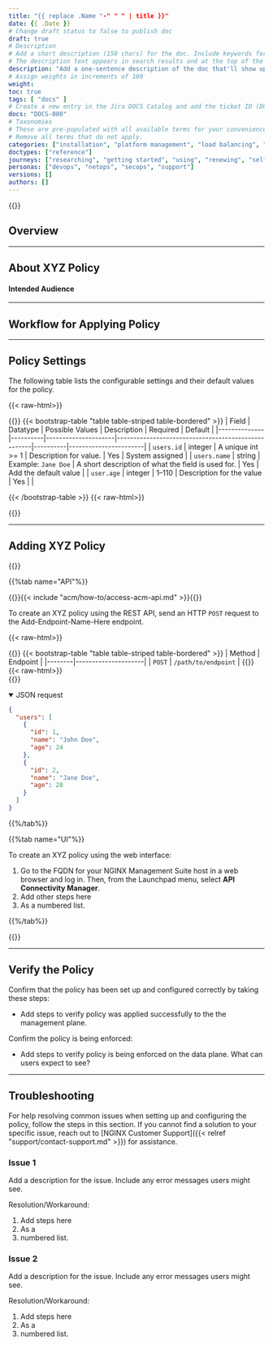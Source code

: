 ```yaml
---
title: "{{ replace .Name "-" " " | title }}"
date: {{ .Date }}
# Change draft status to false to publish doc
draft: true
# Description
# Add a short description (150 chars) for the doc. Include keywords for SEO. 
# The description text appears in search results and at the top of the doc.
description: "Add a one-sentence description of the doc that'll show up in search results."
# Assign weights in increments of 100
weight: 
toc: true
tags: [ "docs" ]
# Create a new entry in the Jira DOCS Catalog and add the ticket ID (DOCS-<number>) below
docs: "DOCS-000"
# Taxonomies
# These are pre-populated with all available terms for your convenience.
# Remove all terms that do not apply.
categories: ["installation", "platform management", "load balancing", "api management", "security", "analytics"]
doctypes: ["reference"]
journeys: ["researching", "getting started", "using", "renewing", "self service"]
personas: ["devops", "netops", "secops", "support"]
versions: []
authors: []
---
```


{{<custom-styles>}}

## Overview

<!-- 
If your topic is for a global policy, add the following include: 

{{< include "acm/how-to/policies-intro" >}}

- OR -

If your topic is for an API GW policy, add this include:

{{< include "acm/how-to/policies-proxy-intro.md" >}}

-->

---

## About XYZ Policy

<!--
Explain what the policy does and what it can be used for.
-->

#### Intended Audience

<!--
Specify the intended audience for this guide, that is, who is responsible for applying and/or configuring the policy? For example, and Infrastructure Administrator.
-->

---

## Workflow for Applying Policy

<!--
Add the high-level steps the user must take to apply the policy. For example:

- Create an environment or edit an existing one.
- Check the advanced settings for the environment to see if the policy has been applied.
- Edit the policy to make changes for each environment. Save and publish the changes.

-->

---

## Policy Settings

<!-- Update the following table with the policy's params -->

The following table lists the configurable settings and their default values for the policy.

{{< raw-html>}}<div class="table-responsive">{{</raw-html>}}
{{< bootstrap-table "table table-striped table-bordered" >}}
| Field        | Datatype | Possible Values     | Description                                        | Required | Default               |
|--------------|----------|---------------------|----------------------------------------------------|----------|-----------------------|
| `users.id`   | integer  | A unique int >= 1   | Description for value.                             | Yes      | System assigned       |
| `users.name` | string   | Example: `Jane Doe` | A short description of what the field is used for. | Yes      | Add the default value |
| `user.age`   | integer  | 1–110               | Description for the value                          | Yes      |                       |

{{< /bootstrap-table >}}
{{< raw-html>}}</div>{{</raw-html>}}

---

## Adding XYZ Policy

{{<tabs name="policy-implementation">}}

{{%tab name="API"%}}

{{<see-also>}}{{< include "acm/how-to/access-acm-api.md" >}}{{</see-also>}}

To create an XYZ policy using the REST API, send an HTTP `POST` request to the Add-Endpoint-Name-Here endpoint.

{{< raw-html>}}<div class="table-responsive">{{</raw-html>}}
{{< bootstrap-table "table table-striped table-bordered" >}}
| Method | Endpoint            |
|--------|---------------------|
| `POST` | `/path/to/endpoint` |
{{</bootstrap-table>}}
{{< raw-html>}}</div>{{</raw-html>}}

<details open>
<summary>JSON request</summary>

``` json
{
  "users": [
    {
      "id": 1,
      "name": "John Doe",
      "age": 24
    },
    {
      "id": 2,
      "name": "Jane Doe",
      "age": 28
    }
  ]
}
```

</details>

{{%/tab%}}

{{%tab name="UI"%}}

To create an XYZ policy using the web interface:

1. Go to the FQDN for your NGINX Management Suite host in a web browser and log in. Then, from the Launchpad menu, select **API Connectivity Manager**.
2. Add other steps here
3. As a numbered list.

{{%/tab%}}

{{</tabs>}}

---

## Verify the Policy

<!--
Add verification instructions to confirm that the policy has been correctly implemented and is being enforced.
-->

Confirm that the policy has been set up and configured correctly by taking these steps:

- Add steps to verify policy was applied successfully to the the management plane.

Confirm the policy is being enforced:

- Add steps to verify policy is being enforced on the data plane. What can users expect to see?

---

## Troubleshooting

<!-- Add troubleshooting steps for issues users might encounter and can self-solve. The purpose of this section is to deflect customer calls to Support. -->

For help resolving common issues when setting up and configuring the policy, follow the steps in this section. If you cannot find a solution to your specific issue, reach out to [NGINX Customer Support]({{< relref "support/contact-support.md" >}}) for assistance.

### Issue 1

Add a description for the issue. Include any error messages users might see.

Resolution/Workaround:

1. Add steps here
2. As a
3. numbered list.

### Issue 2

Add a description for the issue. Include any error messages users might see.

Resolution/Workaround:

1. Add steps here
2. As a
3. numbered list.
